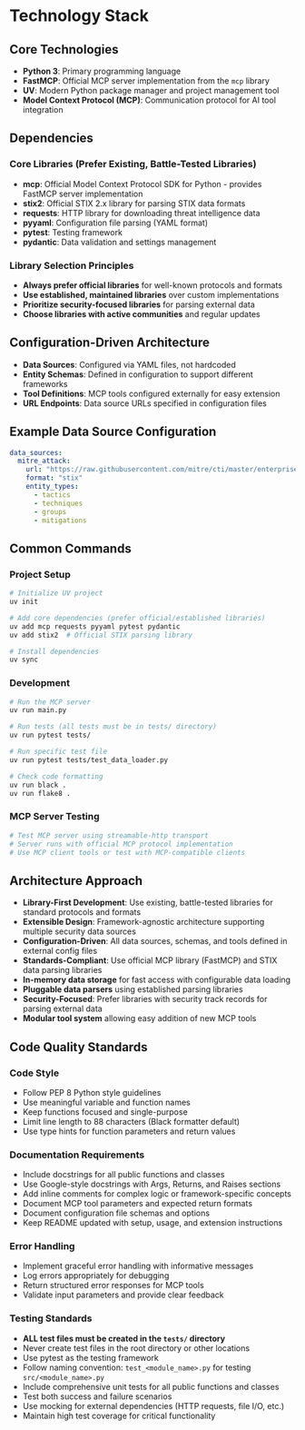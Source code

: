 # Technology Stack

## Core Technologies

- **Python 3**: Primary programming language
- **FastMCP**: Official MCP server implementation from the `mcp` library
- **UV**: Modern Python package manager and project management tool
- **Model Context Protocol (MCP)**: Communication protocol for AI tool integration

## Dependencies

### Core Libraries (Prefer Existing, Battle-Tested Libraries)
- **mcp**: Official Model Context Protocol SDK for Python - provides FastMCP server implementation
- **stix2**: Official STIX 2.x library for parsing STIX data formats
- **requests**: HTTP library for downloading threat intelligence data
- **pyyaml**: Configuration file parsing (YAML format)
- **pytest**: Testing framework
- **pydantic**: Data validation and settings management

### Library Selection Principles
- **Always prefer official libraries** for well-known protocols and formats
- **Use established, maintained libraries** over custom implementations
- **Prioritize security-focused libraries** for parsing external data
- **Choose libraries with active communities** and regular updates

## Configuration-Driven Architecture

- **Data Sources**: Configured via YAML files, not hardcoded
- **Entity Schemas**: Defined in configuration to support different frameworks
- **Tool Definitions**: MCP tools configured externally for easy extension
- **URL Endpoints**: Data source URLs specified in configuration files

## Example Data Source Configuration

```yaml
data_sources:
  mitre_attack:
    url: "https://raw.githubusercontent.com/mitre/cti/master/enterprise-attack/enterprise-attack.json"
    format: "stix"
    entity_types:
      - tactics
      - techniques
      - groups
      - mitigations
```

## Common Commands

### Project Setup
```bash
# Initialize UV project
uv init

# Add core dependencies (prefer official/established libraries)
uv add mcp requests pyyaml pytest pydantic
uv add stix2  # Official STIX parsing library

# Install dependencies
uv sync
```

### Development
```bash
# Run the MCP server
uv run main.py

# Run tests (all tests must be in tests/ directory)
uv run pytest tests/

# Run specific test file
uv run pytest tests/test_data_loader.py

# Check code formatting
uv run black .
uv run flake8 .
```

### MCP Server Testing
```bash
# Test MCP server using streamable-http transport
# Server runs with official MCP protocol implementation
# Use MCP client tools or test with MCP-compatible clients
```

## Architecture Approach

- **Library-First Development**: Use existing, battle-tested libraries for standard protocols and formats
- **Extensible Design**: Framework-agnostic architecture supporting multiple security data sources
- **Configuration-Driven**: All data sources, schemas, and tools defined in external config files
- **Standards-Compliant**: Use official MCP library (FastMCP) and STIX data parsing libraries
- **In-memory data storage** for fast access with configurable data loading
- **Pluggable data parsers** using established parsing libraries
- **Security-Focused**: Prefer libraries with security track records for parsing external data
- **Modular tool system** allowing easy addition of new MCP tools

## Code Quality Standards

### Code Style
- Follow PEP 8 Python style guidelines
- Use meaningful variable and function names
- Keep functions focused and single-purpose
- Limit line length to 88 characters (Black formatter default)
- Use type hints for function parameters and return values

### Documentation Requirements
- Include docstrings for all public functions and classes
- Use Google-style docstrings with Args, Returns, and Raises sections
- Add inline comments for complex logic or framework-specific concepts
- Document MCP tool parameters and expected return formats
- Document configuration file schemas and options
- Keep README updated with setup, usage, and extension instructions

### Error Handling
- Implement graceful error handling with informative messages
- Log errors appropriately for debugging
- Return structured error responses for MCP tools
- Validate input parameters and provide clear feedback

### Testing Standards
- **ALL test files must be created in the `tests/` directory**
- Never create test files in the root directory or other locations
- Use pytest as the testing framework
- Follow naming convention: `test_<module_name>.py` for testing `src/<module_name>.py`
- Include comprehensive unit tests for all public functions and classes
- Test both success and failure scenarios
- Use mocking for external dependencies (HTTP requests, file I/O, etc.)
- Maintain high test coverage for critical functionality